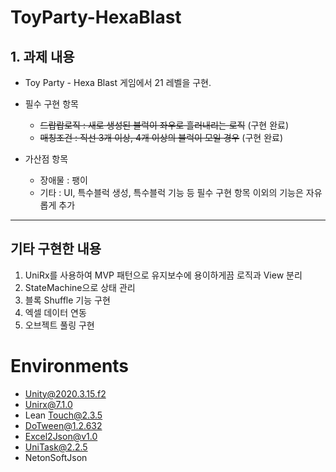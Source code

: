 # ToyParty-HexaBlast

## 1. 과제 내용

-   Toy Party - Hexa Blast 게임에서 21 레벨을 구현.

- 필수 구현 항목
    -   ~~드랍랍로직 : 새로 생성된 블럭이 좌우로 흘러내리는 로직~~ (구현 완료)
    -   ~~매칭조건 : 직선 3개 이상, 4개 이상의 블럭이 모일 경우~~  (구현 완료)

- 가산점 항목
    -   장애물 : 팽이
    -   기타 : UI, 특수블럭 생성, 특수블럭 기능 등 필수 구현 항목 이외의 기능은 자유롭게 추가

----

## 기타 구현한 내용

1. UniRx를 사용하여 MVP 패턴으로 유지보수에 용이하게끔 로직과 View 분리
2. StateMachine으로 상태 관리
3. 블록 Shuffle 기능 구현
4. 엑셀 데이터 연동
5. 오브젝트 풀링 구현

# Environments

-   Unity@2020.3.15.f2
-   Unirx@7.1.0
-   Lean Touch@2.3.5
-   DoTween@1.2.632
-   Excel2Json@v1.0
-   UniTask@2.2.5
-   NetonSoftJson